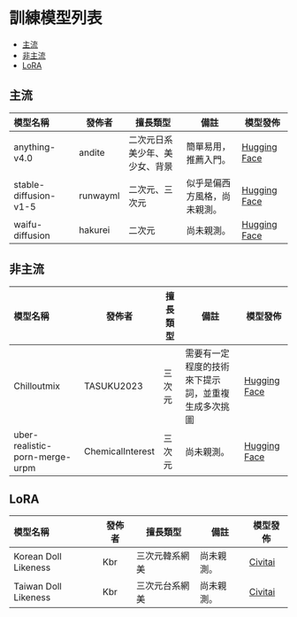 # 訓練模型列表

* [主流](#主流)
* [非主流](#非主流)
* [LoRA](#lora)

## 主流

| 模型名稱              | 發佈者   | 擅長類型                       | 備註                         | 模型發佈                                                     |
| :-------------------- | -------- | ------------------------------ | ---------------------------- | ------------------------------------------------------------ |
| anything-v4.0         | andite   | 二次元日系美少年、美少女、背景 | 簡單易用，推薦入門。         | [Hugging Face](https://huggingface.co/andite/anything-v4.0)  |
| stable-diffusion-v1-5 | runwayml | 二次元、三次元                 | 似乎是偏西方風格，尚未親測。 | [Hugging Face](https://huggingface.co/runwayml/stable-diffusion-v1-5) |
| waifu-diffusion       | hakurei  | 二次元                         | 尚未親測。                   | [Hugging Face](https://huggingface.co/hakurei/waifu-diffusion) |

## 非主流

| 模型名稱                       | 發佈者           | 擅長類型 | 備註                                               | 模型發佈                                                     |
| :----------------------------- | ---------------- | -------- | -------------------------------------------------- | ------------------------------------------------------------ |
| Chilloutmix                    | TASUKU2023       | 三次元   | 需要有一定程度的技術來下提示詞，並重複生成多次挑圖 | [Hugging Face](https://huggingface.co/TASUKU2023/Chilloutmix) |
| uber-realistic-porn-merge-urpm | ChemicalInterest | 三次元   | 尚未親測。                                         | [Hugging Face](https://huggingface.co/ChemicalInterest/uber-realistic-porn-merge-urpm) |

## LoRA

| 模型名稱             | 發佈者 | 擅長類型       | 備註       | 模型發佈                                                     |
| :------------------- | ------ | -------------- | ---------- | ------------------------------------------------------------ |
| Korean Doll Likeness | Kbr    | 三次元韓系網美 | 尚未親測。 | [Civitai](https://civitai.com/models/7448/korean-doll-likeness) |
| Taiwan Doll Likeness | Kbr    | 三次元台系網美 | 尚未親測。 | [Civitai](https://civitai.com/models/7716/taiwan-doll-likeness) |

